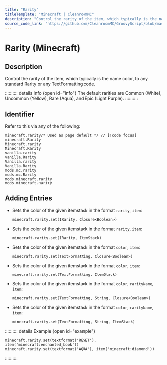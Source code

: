 ```yaml
---
title: "Rarity"
titleTemplate: "Minecraft | CleanroomMC"
description: "Control the rarity of the item, which typically is the name color, to any standard Rarity or any TextFormatting code."
source_code_link: "https://github.com/CleanroomMC/GroovyScript/blob/master/src/main/java/com/cleanroommc/groovyscript/compat/vanilla/Rarity.java"
---
```


# Rarity (Minecraft)

## Description

Control the rarity of the item, which typically is the name color, to any standard Rarity or any TextFormatting code.

:::::::::: details Info {open id="info"}
The default rarities are Common (White), Uncommon (Yellow), Rare (Aqua), and Epic (Light Purple).
::::::::::

## Identifier

Refer to this via any of the following:

```groovy:no-line-numbers {1}
minecraft.rarity/* Used as page default */ // [!code focus]
minecraft.Rarity
Minecraft.rarity
Minecraft.Rarity
vanilla.rarity
vanilla.Rarity
Vanilla.rarity
Vanilla.Rarity
mods.mc.rarity
mods.mc.Rarity
mods.minecraft.rarity
mods.minecraft.Rarity
```


## Adding Entries

- Sets the color of the given itemstack in the format `rarity`, `item`:

    ```groovy:no-line-numbers
    minecraft.rarity.set(IRarity, Closure<Boolean>)
    ```

- Sets the color of the given itemstack in the format `rarity`, `item`:

    ```groovy:no-line-numbers
    minecraft.rarity.set(IRarity, ItemStack)
    ```

- Sets the color of the given itemstack in the format `color`, `item`:

    ```groovy:no-line-numbers
    minecraft.rarity.set(TextFormatting, Closure<Boolean>)
    ```

- Sets the color of the given itemstack in the format `color`, `item`:

    ```groovy:no-line-numbers
    minecraft.rarity.set(TextFormatting, ItemStack)
    ```

- Sets the color of the given itemstack in the format `color`, `rarityName`, `item`:

    ```groovy:no-line-numbers
    minecraft.rarity.set(TextFormatting, String, Closure<Boolean>)
    ```

- Sets the color of the given itemstack in the format `color`, `rarityName`, `item`:

    ```groovy:no-line-numbers
    minecraft.rarity.set(TextFormatting, String, ItemStack)
    ```

:::::::::: details Example {open id="example"}
```groovy:no-line-numbers
minecraft.rarity.set(textformat('RESET'), item('minecraft:enchanted_book'))
minecraft.rarity.set(textformat('AQUA'), item('minecraft:diamond'))
```

::::::::::
